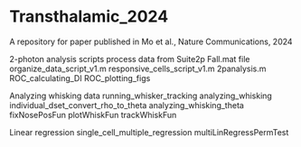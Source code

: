 # Transthalamic_2024
A repository for paper published in Mo et al., Nature Communications, 2024

2-photon analysis scripts process data from Suite2p Fall.mat file
  organize_data_script_v1.m
  responsive_cells_script_v1.m
  2panalysis.m
  ROC_calculating_DI
  ROC_plotting_figs

Analyzing whisking data
 running_whisker_tracking
 analyzing_whisking
 individual_dset_convert_rho_to_theta
 analyzing_whisking_theta
 fixNosePosFun
 plotWhiskFun
 trackWhiskFun

Linear regression
 single_cell_multiple_regression
 multiLinRegressPermTest
